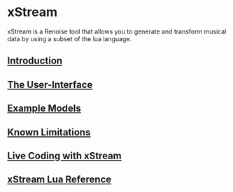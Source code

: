 # xStream

xStream is a Renoise tool that allows you to generate and transform musical data by using a subset of the lua language.

## [Introduction](...)

## [The User-Interface](...)

## [Example Models](...)

## [Known Limitations](...)

## [Live Coding with xStream](...)

## [xStream Lua Reference](...)
